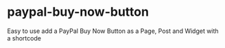 # paypal-buy-now-button
Easy to use add a PayPal Buy Now Button as a Page, Post and Widget with a shortcode
